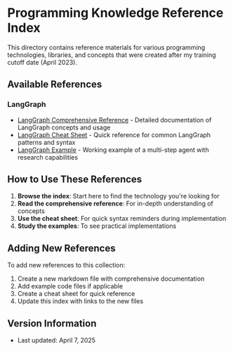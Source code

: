 # Programming Knowledge Reference Index

This directory contains reference materials for various programming technologies, libraries, and concepts that were created after my training cutoff date (April 2023).

## Available References

### LangGraph
- [LangGraph Comprehensive Reference](langgraph_reference.md) - Detailed documentation of LangGraph concepts and usage
- [LangGraph Cheat Sheet](langgraph_cheatsheet.md) - Quick reference for common LangGraph patterns and syntax
- [LangGraph Example](langgraph_example.py) - Working example of a multi-step agent with research capabilities

## How to Use These References

1. **Browse the index**: Start here to find the technology you're looking for
2. **Read the comprehensive reference**: For in-depth understanding of concepts
3. **Use the cheat sheet**: For quick syntax reminders during implementation
4. **Study the examples**: To see practical implementations

## Adding New References

To add new references to this collection:
1. Create a new markdown file with comprehensive documentation
2. Add example code files if applicable
3. Create a cheat sheet for quick reference
4. Update this index with links to the new files

## Version Information
- Last updated: April 7, 2025